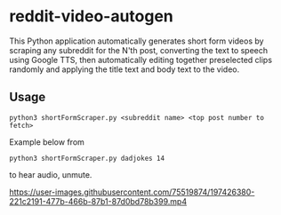 # reddit-video-autogen
This Python application automatically generates short form videos by scraping any subreddit for the N'th post, converting the text to speech using Google TTS, then automatically editing together preselected clips randomly and applying the title text and body text to the video.


## Usage
```
python3 shortFormScraper.py <subreddit name> <top post number to fetch>
```
Example below from
```
python3 shortFormScraper.py dadjokes 14
```
to hear audio, unmute.

https://user-images.githubusercontent.com/75519874/197426380-221c2191-477b-466b-87b1-87d0bd78b399.mp4



